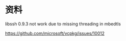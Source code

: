 # 资料

libssh 0.9.3 not work due to missing threading in mbedtls

https://github.com/microsoft/vcpkg/issues/10012